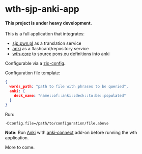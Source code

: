 # wth-sjp-anki-app

#### This project is under heavy development.

This is a full application that integrates:
- [sjp.pwn.pl](https://sjp.pwn.pl/) as a translation service
- [anki](https://apps.ankiweb.net/) as a flashcard/repository service
- [wth-core](https://https://github.com/funkyminds/wth-core) to source pons.eu definitions into anki

Configurable via a [zio-config](https://zio.github.io/zio-config/).

Configuration file template:
```json
{
  words_path: "path to file with phrases to be queried",
  anki: {
    deck_name: "name::of::anki::deck::to:be::populated"
  }
}
```

Run:
```
-Dconfig.file=/path/to/configuration/file.above
```

**Note:** Run [Anki](https://apps.ankiweb.net/) with [anki-connect](https://ankiweb.net/shared/info/2055492159) add-on before running the wth application.

More to come.